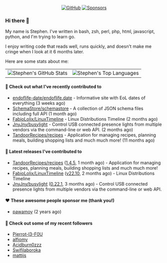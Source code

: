 <p align="center">
    <a href="https://github.com/StephenBrown2"><img src="https://img.shields.io/github/followers/StephenBrown2.svg?label=GitHub&style=social" alt="GitHub"></a>
    <a href="https://github.com/sponsors/StephenBrown2"><img src="https://img.shields.io/badge/Sponsors--_.svg?style=social&logo=github&logoColor=EA4AAA" alt="Sponsors"></a>
</p>

### Hi there 👋

My name is Stephen. I've written in bash, zsh, perl, php, html, javascript, python, and I'm trying to learn go.

I enjoy writing code that reads well, runs quickly, and doesn't make me cringe when I look at it 6 months later.

Here are some stats about me:

|     |     |
| --- | --- |
| ![Stephen's GitHub Stats](https://github-readme-stats.vercel.app/api?username=StephenBrown2&show_icons=true&count_private=true) | ![Stephen's Top Languages](https://github-readme-stats.vercel.app/api/top-langs/?username=StephenBrown2&layout=compact) |

#### 👷 Check out what I've recently contributed to

- [endoflife-date/endoflife.date](https://github.com/endoflife-date/endoflife.date) - Informative site with EoL dates of everything (3 weeks ago)
- [SchemaStore/schemastore](https://github.com/SchemaStore/schemastore) - A collection of JSON schema files including full API (1 month ago)
- [FabioLolix/LinuxTimeline](https://github.com/FabioLolix/LinuxTimeline) - Linux Distributions Timeline (2 months ago)
- [JnyJny/busylight](https://github.com/JnyJny/busylight) - Control USB connected presence lights from multiple vendors via the command-line or web API. (2 months ago)
- [TandoorRecipes/recipes](https://github.com/TandoorRecipes/recipes) - Application for managing recipes, planning meals, building shopping lists and much much more! (11 months ago)



#### 🔭 Latest releases I've contributed to

- [TandoorRecipes/recipes](https://github.com/TandoorRecipes/recipes) ([1.4.5](https://github.com/TandoorRecipes/recipes/releases/tag/1.4.5), 1 month ago) - Application for managing recipes, planning meals, building shopping lists and much much more!
- [FabioLolix/LinuxTimeline](https://github.com/FabioLolix/LinuxTimeline) ([v22.10](https://github.com/FabioLolix/LinuxTimeline/releases/tag/v22.10), 2 months ago) - Linux Distributions Timeline
- [JnyJny/busylight](https://github.com/JnyJny/busylight) ([0.22.1](https://github.com/JnyJny/busylight/releases/tag/0.22.1), 3 months ago) - Control USB connected presence lights from multiple vendors via the command-line or web API.

#### ❤️ These awesome people sponsor me (thank you!)

- [pawamoy](https://github.com/pawamoy) (2 years ago)

#### 👯 Check out some of my recent followers

- [Pierrot-l3-F0U](https://github.com/Pierrot-l3-F0U)
- [alfiomy](https://github.com/alfiomy)
- [Acidburn0zzz](https://github.com/Acidburn0zzz)
- [Swifilaboroka](https://github.com/Swifilaboroka)
- [mattijs](https://github.com/mattijs)


